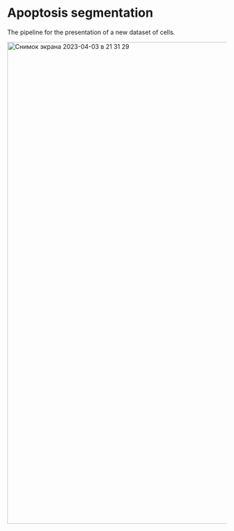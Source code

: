 # Apoptosis segmentation
The pipeline for the presentation of a new dataset of cells.

<img width="1105" alt="Снимок экрана 2023-04-03 в 21 31 29" src="https://user-images.githubusercontent.com/64890333/229596293-bb67e368-b3d2-4db0-9502-e7382dc05346.png">
